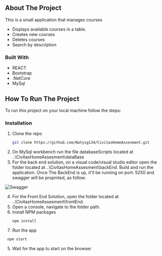 <!-- ABOUT THE PROJECT -->
## About The Project

This is a small application that manages courses

* Displays available courses in a table.
* Creates new courses
* Deletes courses
* Search by description

### Built With

* REACT
* Bootstrap
* .NetCore
* MySql

<!-- GETTING STARTED -->
## How To Run The Project

To run this project on your local machine follow the steps:

### Installation

1. Clone the repo
   ```sh
   git clone https://github.com/Natysg134/CivitasHomeAssesment.git
   ```
2. On MySql workbench run the file databaseScripts located at ..\CivitasHomeAssesment\dataBase
3. For the back end solution, on a visual code/visual studio editor open the folder located at 
..\CivitasHomeAssesment\backEnd. Build and run the application. Once The BackEnd is up, it'll be
running on port: 5250 and swagger will be propmted, as follow:

![Swagger](https://github.com/Natysg134/CivitasHomeAssesment.git/media/swagger.png?raw=true)

4. For the Front End Solution, open the folder located at ..\CivitasHomeAssesment\frontEnd. 
5. Open a console, navigate to the folder path.
6. Install NPM packages
   ```sh
   npm install
   ```
4. Run the app
  ```sh
   npm start
   ```
5. Wait for the app tu start on the browser
